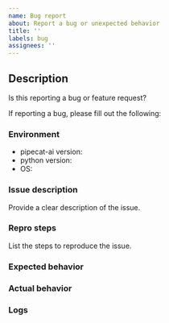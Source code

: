 ```yaml
---
name: Bug report
about: Report a bug or unexpected behavior
title: ''
labels: bug
assignees: ''
---
```


## Description

Is this reporting a bug or feature request?

If reporting a bug, please fill out the following:

### Environment

- pipecat-ai version:
- python version:
- OS:

### Issue description

Provide a clear description of the issue.

### Repro steps

List the steps to reproduce the issue.

### Expected behavior

### Actual behavior

### Logs
